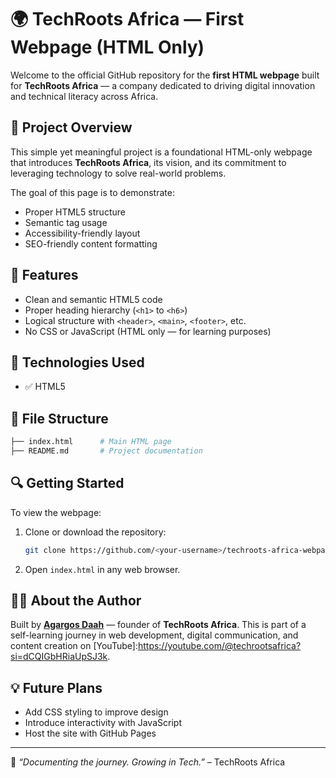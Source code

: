 # 🌍 TechRoots Africa — First Webpage (HTML Only)

Welcome to the official GitHub repository for the **first HTML webpage** built for **TechRoots Africa** — a company dedicated to driving digital innovation and technical literacy across Africa.

## 📌 Project Overview

This simple yet meaningful project is a foundational HTML-only webpage that introduces **TechRoots Africa**, its vision, and its commitment to leveraging technology to solve real-world problems.

The goal of this page is to demonstrate:
- Proper HTML5 structure
- Semantic tag usage
- Accessibility-friendly layout
- SEO-friendly content formatting

## 🚀 Features

- Clean and semantic HTML5 code
- Proper heading hierarchy (`<h1>` to `<h6>`)
- Logical structure with `<header>`, `<main>`, `<footer>`, etc.
- No CSS or JavaScript (HTML only — for learning purposes)

## 🧠 Technologies Used

- ✅ HTML5

## 📂 File Structure

```bash
├── index.html      # Main HTML page
├── README.md       # Project documentation
````

## 🔍 Getting Started

To view the webpage:

1. Clone or download the repository:

   ```bash
   git clone https://github.com/<your-username>/techroots-africa-webpage.git
   ```
2. Open `index.html` in any web browser.

## 🙋🏾 About the Author

Built by [**Agargos Daah**](mailto:Agargosdaah1@gmail.com) — founder of **TechRoots Africa**.
This is part of a self-learning journey in web development, digital communication, and content creation on [YouTube]:https://youtube.com/@techrootsafrica?si=dCQIGbHRiaUpSJ3k.

## 💡 Future Plans

* Add CSS styling to improve design
* Introduce interactivity with JavaScript
* Host the site with GitHub Pages

---

📢 *“Documenting the journey. Growing in Tech.”* – TechRoots Africa


